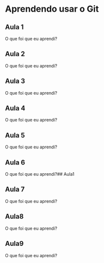 # Aprendendo usar o Git

## Aula 1
O que foi que eu aprendi?

## Aula 2
O que foi que eu aprendi?

## Aula 3
O que foi que eu aprendi?

## Aula 4
O que foi que eu aprendi?

## Aula 5
O que foi que eu aprendi?

## Aula 6
O que foi que eu aprendi?## Aula1

## Aula 7
O que foi que eu aprendi?

## Aula8
O que foi que eu aprendi?

## Aula9
O que foi que eu aprendi?
